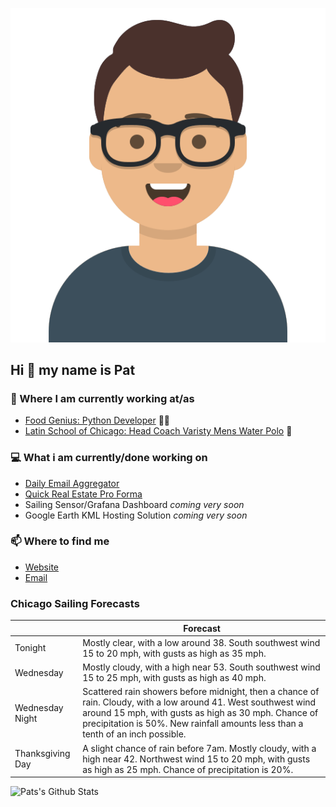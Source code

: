 [![Social banner for p-j-falconer](https://raw.githubusercontent.com/P-J-FALCONER/P-J-FALCONER/master/assets/avataaars.svg)](https://patfalconer.com/)
## Hi :wave: my name is Pat

### 💼 Where I am currently working at/as
- [Food Genius: Python Developer](https://getfoodgenius.com/) 🍔🐍
- [Latin School of Chicago: Head Coach Varisty Mens Water Polo](https://www.latinschool.org/) 🤽


### 💻 What i am currently/done working on
 - [Daily Email Aggregator](https://github.com/P-J-FALCONER/dott_daily_mail)
 - [Quick Real Estate Pro Forma](https://github.com/P-J-FALCONER/henry)
 - Sailing Sensor/Grafana Dashboard *coming very soon*
 - Google Earth KML Hosting Solution *coming very soon*

### 📫 Where to find me
 - [Website](https://patfalconer.com/)
 - [Email](mailto:patrick.j.falconer@gmail.com)


### Chicago Sailing Forecasts
|   | Forecast  |
|---|---|
| Tonight | Mostly clear, with a low around 38. South southwest wind 15 to 20 mph, with gusts as high as 35 mph. |
| Wednesday | Mostly cloudy, with a high near 53. South southwest wind 15 to 25 mph, with gusts as high as 40 mph. |
| Wednesday Night | Scattered rain showers before midnight, then a chance of rain. Cloudy, with a low around 41. West southwest wind around 15 mph, with gusts as high as 30 mph. Chance of precipitation is 50%. New rainfall amounts less than a tenth of an inch possible. |
| Thanksgiving Day | A slight chance of rain before 7am. Mostly cloudy, with a high near 42. Northwest wind 15 to 20 mph, with gusts as high as 25 mph. Chance of precipitation is 20%. |

![Pats's Github Stats](https://github-readme-stats.vercel.app/api?username=p-j-falconer&show_icons=true&theme=radical)
